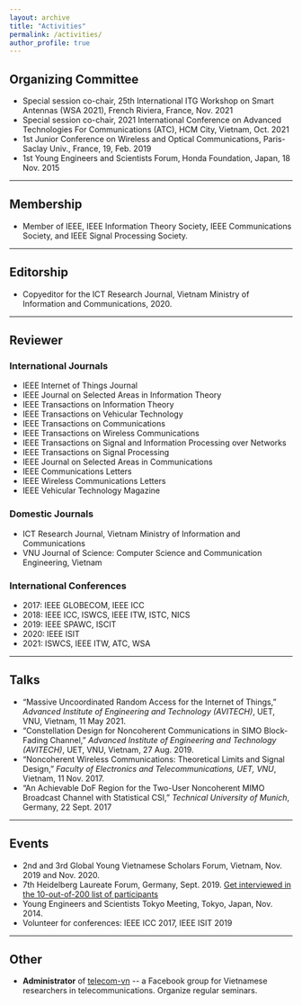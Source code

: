 ```yaml
---
layout: archive
title: "Activities"
permalink: /activities/
author_profile: true
---
```


## Organizing Committee

* Special session co-chair, 25th International ITG Workshop on Smart Antennas (WSA 2021), French Riviera, France, Nov. 2021
* Special session co-chair, 2021 International Conference on Advanced Technologies For Communications (ATC), HCM City, Vietnam, Oct. 2021
* 1st Junior Conference on Wireless and Optical Communications, Paris-Saclay Univ., France, 19, Feb. 2019
* 1st Young Engineers and Scientists Forum, Honda Foundation, Japan, 18 Nov. 2015

---
## Membership

* Member of IEEE, IEEE Information Theory Society, IEEE Communications Society, and IEEE Signal Processing Society.

---
## Editorship

* Copyeditor for the ICT Research Journal, Vietnam Ministry of Information and Communications, 2020.

---
## Reviewer

### International Journals

* IEEE Internet of Things Journal
* IEEE Journal on Selected Areas in Information Theory
* IEEE Transactions on Information Theory
* IEEE Transactions on Vehicular Technology
* IEEE Transactions on Communications
* IEEE Transactions on Wireless Communications
* IEEE Transactions on Signal and Information Processing over Networks
* IEEE Transactions on Signal Processing
* IEEE Journal on Selected Areas in Communications
* IEEE Communications Letters
* IEEE Wireless Communications Letters
* IEEE Vehicular Technology Magazine 
 
### Domestic Journals

* ICT Research Journal, Vietnam Ministry of Information and Communications
* VNU Journal of Science: Computer Science and Communication Engineering, Vietnam

### International Conferences

* 2017: IEEE GLOBECOM, IEEE ICC
* 2018: IEEE ICC, ISWCS, IEEE ITW, ISTC, NICS
* 2019: IEEE SPAWC, ISCIT
* 2020: IEEE ISIT
* 2021: ISWCS, IEEE ITW, ATC, WSA

---
## Talks

* “Massive Uncoordinated Random Access for the Internet of Things,” *Advanced Institute of Engineering and Technology (AVITECH)*, UET, VNU, Vietnam, 11 May 2021.
* “Constellation Design for Noncoherent Communications in SIMO Block-Fading Channel,” *Advanced Institute of Engineering and Technology (AVITECH)*, UET, VNU, Vietnam, 27 Aug. 2019.
* “Noncoherent Wireless Communications: Theoretical Limits and Signal Design,” *Faculty of Electronics and Telecommunications, UET, VNU*, Vietnam, 11 Nov. 2017.
* “An Achievable DoF Region for the Two-User Noncoherent MIMO Broadcast Channel with Statistical CSI,” *Technical University of Munich*, Germany, 22 Sept. 2017

---
## Events
* 2nd and 3rd Global Young Vietnamese Scholars Forum, Vietnam, Nov. 2019 and Nov. 2020. 
* 7th Heidelberg Laureate Forum, Germany, Sept. 2019. [Get interviewed in the 10-out-of-200 list of participants](https://scilogs.spektrum.de/hlf/10-out-of-200-serving-the-people-khac-hoang-ngo-improves-our-telecommunication/)
* Young Engineers and Scientists Tokyo Meeting, Tokyo, Japan, Nov. 2014.
* Volunteer for conferences: IEEE ICC 2017, IEEE ISIT 2019

---
## Other
* **Administrator** of [telecom-vn](https://www.facebook.com/groups/telecomvn) -- a Facebook group for Vietnamese researchers in telecommunications. Organize regular seminars.
